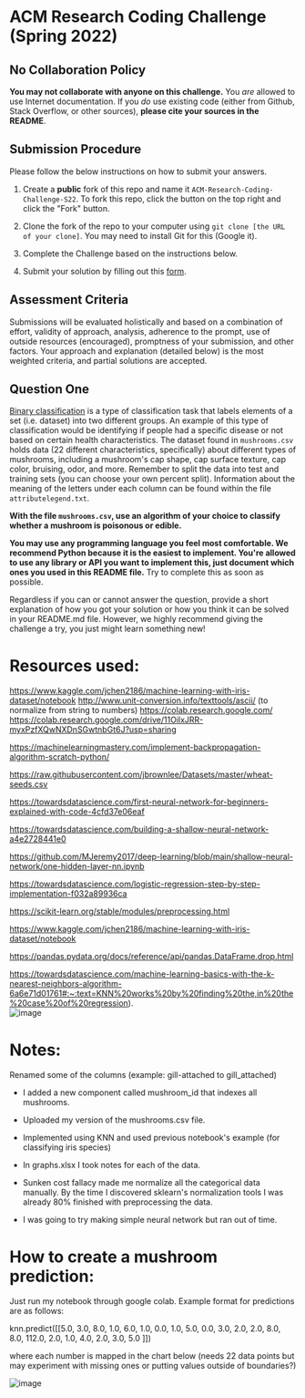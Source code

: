 # ACM Research Coding Challenge (Spring 2022)

## [](https://github.com/ACM-Research/-DRAFT-Coding-Challenge-S22#no-collaboration-policy)No Collaboration Policy

**You may not collaborate with anyone on this challenge.**  You  _are_  allowed to use Internet documentation. If you  _do_  use existing code (either from Github, Stack Overflow, or other sources),  **please cite your sources in the README**.

## [](https://github.com/ACM-Research/-DRAFT-Coding-Challenge-S22#submission-procedure)Submission Procedure

Please follow the below instructions on how to submit your answers.

1.  Create a  **public**  fork of this repo and name it  `ACM-Research-Coding-Challenge-S22`. To fork this repo, click the button on the top right and click the "Fork" button.

2.  Clone the fork of the repo to your computer using  `git clone [the URL of your clone]`. You may need to install Git for this (Google it).

3.  Complete the Challenge based on the instructions below.

4.  Submit your solution by filling out this [form](https://acmutd.typeform.com/to/uTpjeA8G).

## Assessment Criteria 

Submissions will be evaluated holistically and based on a combination of effort, validity of approach, analysis, adherence to the prompt, use of outside resources (encouraged), promptness of your submission, and other factors. Your approach and explanation (detailed below) is the most weighted criteria, and partial solutions are accepted. 

## [](https://github.com/ACM-Research/-DRAFT-Coding-Challenge-S22#question-one)Question One

[Binary classification](https://en.wikipedia.org/wiki/Binary_classification) is a type of classification task that labels elements of a set (i.e. dataset) into two different groups. An example of this type of classification would be identifying if people had a specific disease or not based on certain health characteristics. The dataset found in `mushrooms.csv` holds data (22 different characteristics, specifically) about different types of mushrooms, including a mushroom's cap shape, cap surface texture, cap color, bruising, odor, and more. Remember to split the data into test and training sets (you can choose your own percent split). Information about the meaning of the letters under each column can be found within the file `attributelegend.txt`.

**With the file `mushrooms.csv`, use an algorithm of your choice to classify whether a mushroom is poisonous or edible.**

**You may use any programming language you feel most comfortable. We recommend Python because it is the easiest to implement. You're allowed to use any library or API you want to implement this, just document which ones you used in this README file.** Try to complete this as soon as possible.

Regardless if you can or cannot answer the question, provide a short explanation of how you got your solution or how you think it can be solved in your README.md file. However, we highly recommend giving the challenge a try, you just might learn something new!


# Resources used:
 https://www.kaggle.com/jchen2186/machine-learning-with-iris-dataset/notebook
 http://www.unit-conversion.info/texttools/ascii/ (to normalize from string to numbers)
 https://colab.research.google.com/
 https://colab.research.google.com/drive/11OilxJRR-myxPzfXQwNXDnSGwtnbGt6J?usp=sharing													
													
													
https://machinelearningmastery.com/implement-backpropagation-algorithm-scratch-python/													
													
https://raw.githubusercontent.com/jbrownlee/Datasets/master/wheat-seeds.csv													
													
https://towardsdatascience.com/first-neural-network-for-beginners-explained-with-code-4cfd37e06eaf													
													
https://towardsdatascience.com/building-a-shallow-neural-network-a4e2728441e0													
													
https://github.com/MJeremy2017/deep-learning/blob/main/shallow-neural-network/one-hidden-layer-nn.ipynb													
													
https://towardsdatascience.com/logistic-regression-step-by-step-implementation-f032a89936ca													
													
https://scikit-learn.org/stable/modules/preprocessing.html													
													
https://www.kaggle.com/jchen2186/machine-learning-with-iris-dataset/notebook													
													
https://pandas.pydata.org/docs/reference/api/pandas.DataFrame.drop.html													
													
https://towardsdatascience.com/machine-learning-basics-with-the-k-nearest-neighbors-algorithm-6a6e71d01761#:~:text=KNN%20works%20by%20finding%20the,in%20the%20case%20of%20regression).													
![image](https://user-images.githubusercontent.com/60868589/151781487-3776e1ed-5506-41c8-b1a2-24dc7e552be3.png)


# Notes:
Renamed some of the columns (example: gill-attached to gill_attached)

- I added a new component called mushroom_id that indexes all mushrooms. 

- Uploaded my version of the mushrooms.csv file.

- Implemented using KNN and used previous notebook's example (for classifying iris species)

- In graphs.xlsx I took notes for each of the data. 

- Sunken cost fallacy made me normalize all the categorical data manually. By the time I discovered sklearn's normalization tools I was already 80% finished with preprocessing the data.

- I was going to try making simple neural network but ran out of time.




# How to create a mushroom prediction:

Just run my notebook through google colab. Example format for predictions are as follows:


knn.predict([[5.0,	3.0,	8.0,	1.0,	6.0,	1.0,	0.0,	1.0,	5.0,	0.0,	3.0,	2.0,	2.0,	8.0,	8.0,	112.0,	2.0,	1.0,	4.0,	2.0,	3.0,	5.0	]])


where each number is mapped in the chart below (needs 22 data points but may experiment with missing ones or putting values outside of boundaries?)


													

![image](https://user-images.githubusercontent.com/60868589/151779920-6b5a2489-1d03-4052-9734-1bbdaae25ba7.png)



